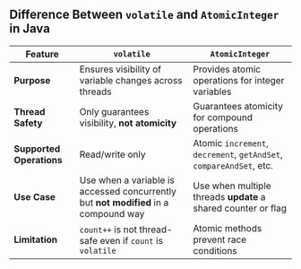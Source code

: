 ##  Difference Between `volatile` and `AtomicInteger` in Java

| Feature               | `volatile`                                                | `AtomicInteger`                                                |
|-----------------------|-----------------------------------------------------------|----------------------------------------------------------------|
| **Purpose**           | Ensures visibility of variable changes across threads     | Provides atomic operations for integer variables               |
| **Thread Safety**     | Only guarantees visibility, **not atomicity**             | Guarantees atomicity for compound operations                   |
| **Supported Operations** | Read/write only                                       | Atomic `increment`, `decrement`, `getAndSet`, `compareAndSet`, etc. |
| **Use Case**          | Use when a variable is accessed concurrently but **not modified** in a compound way | Use when multiple threads **update** a shared counter or flag  |
| **Limitation**        | `count++` is not thread-safe even if `count` is `volatile`| Atomic methods prevent race conditions                         |
